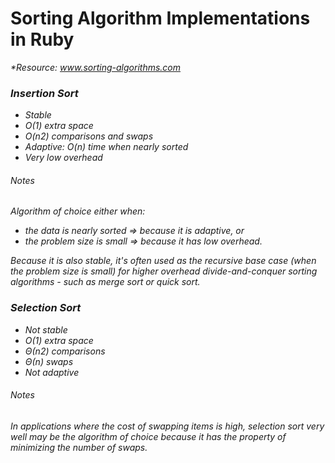 # Sorting Algorithm Implementations in Ruby
<em>*Resource: www.sorting-algorithms.com<em>

### Insertion Sort
- Stable
- O(1) extra space
- O(n2) comparisons and swaps
- Adaptive: O(n) time when nearly sorted
- Very low overhead

###### Notes
Algorithm of choice either when:
- the data is nearly sorted => because it is adaptive, or
- the problem size is small => because it has low overhead.

Because it is also stable, it's often used as the recursive base case (when the problem size is small) for higher overhead divide-and-conquer sorting algorithms - such as merge sort or quick sort.

### Selection Sort
- Not stable
- O(1) extra space
- Θ(n2) comparisons
- Θ(n) swaps
- Not adaptive

###### Notes
In applications where the cost of swapping items is high, selection sort very well may be the algorithm of choice because it has the property of minimizing the number of swaps.
